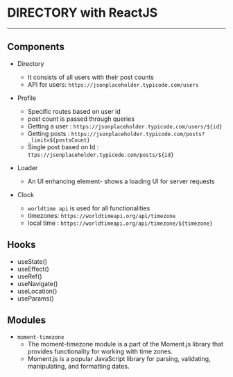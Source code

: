 # DIRECTORY with ReactJS
-------------------------------

## Components
- Directory
  - It consists of all users with their post counts
  - API for users: `https://jsonplaceholder.typicode.com/users`
  
- Profile
  - Specific routes based on user id
  - post count is passed through queries
  - Getting a user : `https://jsonplaceholder.typicode.com/users/${id}`
  - Getting posts : `https://jsonplaceholder.typicode.com/posts?_limit=${postsCount}`
  - Single post based on Id : `ttps://jsonplaceholder.typicode.com/posts/${id}`

- Loader
  - An UI enhancing element- shows a loading UI for server requests
  
- Clock
  - `worldtime api` is used for all functionalities
  - timezones: `https://worldtimeapi.org/api/timezone`
  - local time : `https://worldtimeapi.org/api/timezone/${timezone}`
  
## Hooks
- useState()
- useEffect()
- useRef()
- useNavigate()
- useLocation()
- useParams()

## Modules
- `moment-timezone`  
  - The moment-timezone module is a part of the Moment.js library that provides functionality for working with time zones. 
  - Moment.js is a popular JavaScript library for parsing, validating, manipulating, and formatting dates. 
